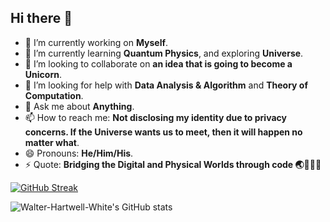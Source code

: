 ## Hi there 👋

<!--
**Walter-Hartwell-White/Walter-Hartwell-White** is a ✨ _special_ ✨ repository because its `README.md` (this file) appears on your GitHub profile.

Here are some ideas to get you started:
-->

- 🔭 I’m currently working on **Myself**.
- 🌱 I’m currently learning **Quantum Physics**, and exploring **Universe**.
- 👯 I’m looking to collaborate on **an idea that is going to become a Unicorn**.
- 🤔 I’m looking for help with **Data Analysis & Algorithm** and **Theory of Computation**.
- 💬 Ask me about **Anything**.
- 📫 How to reach me: **Not disclosing my identity due to privacy concerns. If the Universe wants us to meet, then it will happen no matter what**.
- 😄 Pronouns: **He/Him/His**.
- ⚡  Quote: **Bridging the Digital and Physical Worlds through code 🌏👨🏻‍💻**


[![GitHub Streak](https://streak-stats.demolab.com?user=Walter-Hartwell-White&theme=dark&hide_border=false)](https://git.io/streak-stats)

![Walter-Hartwell-White's GitHub stats](https://github-readme-stats.vercel.app/api?username=Walter-Hartwell-White&show_icons=true&theme=dark&hide_border=false&rank_icon=github&include_all_commits=true)

